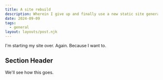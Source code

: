 ```yaml
---
title: A site rebuild
description: Wherein I give up and finally use a new static site generator
date: 2024-09-09
tags:
  - general
layout: layouts/post.njk
---
```

I'm starting my site over.  Again.  Because I want to.

## Section Header

We'll see how this goes.
